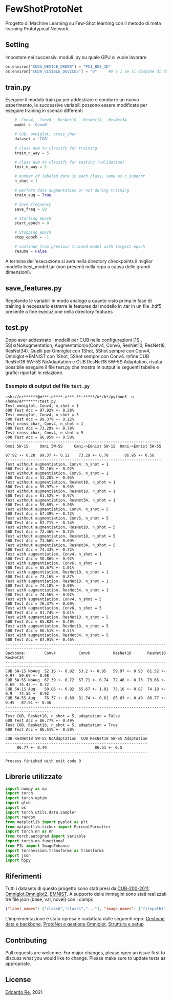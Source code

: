 # FewShotProtoNet
Progetto di Machine Learning su Few-Shot learning con il metodo di meta learning Prototypical Network.

## Setting
Impostare nei successivi moduli .py su quale GPU si vuole lavorare
```python
os.environ["CUDA_DEVICE_ORDER"] = "PCI_BUS_ID"
os.environ["CUDA_VISIBLE_DEVICES"] = "0"     #0 o 1 se si dispone di due GPU
```

## train.py
Eseguire il modulo train.py per addestrare e condurre un nuovo esperimento, le successive variabili possono essere modificate per eseguire training in scenari differenti
```python
    # .Conv4, .Conv6, .ResNet10, .ResNet18, .ResNet34
    model = 'Conv6'

    # CUB, omniglot, cross_char
    dataset = 'CUB'

    # class num to classify for training
    train_n_way = 5

    # class num to classify for testing (validation)
    test_n_way = 5

    # number of labeled data in each class, same as n_support
    n_shot = 1

    # perform data augmentation or not during training
    train_aug = True

    # Save frequency
    save_freq = 50

    # Starting epoch
    start_epoch = 0

    # Stopping epoch
    stop_epoch = -1

    # continue from previous trained model with largest epoch
    resume = False
```
A termine dell'esecuzione si avrà nella directory checkpoints il miglior modello best_model.tar (non presenti nella repo a causa delle grandi dimensioni).

## save_features.py
Regolando le variabili in modo analogo a quanto visto prima in fase di training è necessario estrarre le features dal modello in .tar in un file .hdf5 presente a fine esecuzione nella directory features

## test.py
Dopo aver addestrato i modelli per CUB nelle configurazioni (1S , 5S)x(NoAugmentation, Augmentation)x(Conv4, Conv6, ResNet10, ResNet18, ResNet34).
Quelli per Omniglot con 1Shot, 5Shot sempre con Conv4, Omniglot->EMNIST con 1Shot, 5Shot sempre con Conv4.
Infine CUB ResNet18 5W-5S NoAdaptation e CUB ResNet18 5W-5S Adaptation, risulta possibile eseguire il file test.py che mostra in output le seguenti tabelle e grafici riportati in relazione.


### Esempio di output del file ```test.py```
```
ssh://er******@m***.d****.u***.**:*****/u*/b*/python3 -u /home/er******/test.py
Test omniglot, Conv4, n_shot = 1
600 Test Acc = 97.92% +- 0.28%
Test omniglot, Conv4, n_shot = 5
600 Test Acc = 99.37% +- 0.12%
Test cross_char, Conv4, n_shot = 1
600 Test Acc = 73.29% +- 0.78%
Test cross_char, Conv4, n_shot = 5
600 Test Acc = 86.95% +- 0.58%
--------------------------------------------------------------------
Omni 5W-1S     Omni 5W-5S     Omni->Emnist 5W-1S  Omni->Emnist 5W-5S
--------------------------------------------------------------------
97.92 +- 0.28  99.37 +- 0.12    73.29 +- 0.78       86.95 +- 0.58
--------------------------------------------------------------------
Test without augmentiation, Conv4, n_shot = 1
600 Test Acc = 52.16% +- 0.92%
Test without augmentiation, Conv6, n_shot = 1
600 Test Acc = 53.20% +- 0.95%
Test without augmentiation, ResNet10, n_shot = 1
600 Test Acc = 59.97% +- 0.93%
Test without augmentiation, ResNet18, n_shot = 1
600 Test Acc = 61.52% +- 0.97%
Test without augmentiation, ResNet34, n_shot = 1
600 Test Acc = 59.69% +- 0.98%
Test without augmentiation, Conv4, n_shot = 5
600 Test Acc = 67.39% +- 0.72%
Test without augmentiation, Conv6, n_shot = 5
600 Test Acc = 67.71% +- 0.74%
Test without augmentiation, ResNet10, n_shot = 5
600 Test Acc = 72.46% +- 0.73%
Test without augmentiation, ResNet18, n_shot = 5
600 Test Acc = 73.66% +- 0.69%
Test without augmentiation, ResNet34, n_shot = 5
600 Test Acc = 74.43% +- 0.72%
Test with augmentiation, Conv4, n_shot = 1
600 Test Acc = 50.86% +- 0.92%
Test with augmentiation, Conv6, n_shot = 1
600 Test Acc = 65.67% +- 1.01%
Test with augmentiation, ResNet10, n_shot = 1
600 Test Acc = 73.16% +- 0.87%
Test with augmentiation, ResNet18, n_shot = 1
600 Test Acc = 74.18% +- 0.90%
Test with augmentiation, ResNet34, n_shot = 1
600 Test Acc = 74.56% +- 0.92%
Test with augmentiation, Conv4, n_shot = 5
600 Test Acc = 76.37% +- 0.69%
Test with augmentiation, Conv6, n_shot = 5
600 Test Acc = 81.74% +- 0.61%
Test with augmentiation, ResNet10, n_shot = 5
600 Test Acc = 85.83% +- 0.49%
Test with augmentiation, ResNet18, n_shot = 5
600 Test Acc = 86.51% +- 0.51%
Test with augmentiation, ResNet34, n_shot = 5
600 Test Acc = 87.91% +- 0.46%
------------------------------------------------------------------------------------------
Backbone:        Conv4          Conv6          ResNet10       ResNet18       ResNet34     
------------------------------------------------------------------------------------------
CUB 5W-1S NoAug  52.16 +- 0.92  53.2 +- 0.95   59.97 +- 0.93  61.52 +- 0.97  59.69 +- 0.98
CUB 5W-5S NoAug  67.39 +- 0.72  67.71 +- 0.74  72.46 +- 0.73  73.66 +- 0.69  74.43 +- 0.72
CUB 5W-1S Aug    50.86 +- 0.92  65.67 +- 1.01  73.16 +- 0.87  74.18 +- 0.9   74.56 +- 0.92
CUB 5W-5S Aug    76.37 +- 0.69  81.74 +- 0.61  85.83 +- 0.49  86.77 +- 0.49   87.91 +- 0.46
------------------------------------------------------------------------------------------
Test CUB, ResNet18, n_shot = 5, adaptation = False
600 Test Acc = 86.77% +- 0.49%
Test CUB, ResNet18, n_shot = 5, adaptation = True
600 Test Acc = 86.51% +- 0.50%
--------------------------------------------------------------
CUB ResNet18 5W-5S NoAdaptation  CUB ResNet18 5W-5S Adaptation
--------------------------------------------------------------
     86.77 +- 0.49                     86.51 +- 0.5 
--------------------------------------------------------------

Process finished with exit code 0

```

## Librerie utilizzate
```python
import numpy as np
import torch
import torch.optim
import glob
import os
import torch.utils.data.sampler
import random
from matplotlib import pyplot as plt
from matplotlib.ticker import PercentFormatter
import torch.nn as nn
from torch.autograd import Variable
import torch.nn.functional
from PIL import ImageEnhance
import torchvision.transforms as transforms
import json
import h5py
```

## Riferimenti
Tutti i datasets di questo progetto sono stati presi da [CUB-200-2011](http://www.vision.caltech.edu/visipedia-data/CUB-200-2011/CUB_200_2011.tgz), [Omniglot](https://github.com/brendenlake/omniglot/blob/master/python/images_background.zip?raw=true),[Omniglot2](https://github.com/brendenlake/omniglot/blob/master/python/images_evaluation.zip?raw=true), [EMNIST](https://github.com/NanqingD/DAOSL/raw/master/data/emnist.zip). A supporto delle immagini sono stati realizzati tre file json (base, val, novel) con i campi:
```json
{"label_names": ["class0","class1","..."], "image_names": ["filepath1","filepath2","..."],"image_labels":["l1","l2","l3","..."]}  
```
L'implementazione è stata ripresa e riadattata dalle seguenti repo: [Gestione data e backbone](https://github.com/facebookresearch/low-shot-shrink-hallucinate), [ProtoNet e gestione Omniglot](https://github.com/jakesnell/prototypical-networks), [Struttura e setup](https://github.com/wyharveychen/CloserLookFewShot)

## Contributing
Pull requests are welcome. For major changes, please open an issue first to discuss what you would like to change.
Please make sure to update tests as appropriate.


## License
[Edoardo Re](https://github.com/edoardore), 2021
